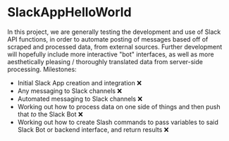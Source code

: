 # SlackAppHelloWorld

In this project, we are generally testing the development and use of Slack API functions, in order to automate posting of messages based off of scraped and processed data, from external sources. 
Further development will hopefully include more interactive "bot" interfaces, as well as more aesthetically pleasing / thoroughly translated data from server-side processing.
Milestones:
- Initial Slack App creation and integration ❌
- Any messaging to Slack channels ❌
- Automated messaging to Slack channels ❌
- Working out how to process data on one side of things and then push that *to* the Slack Bot ❌
- Working out how to create Slash commands to pass variables to said Slack Bot or backend interface, and return results ❌
